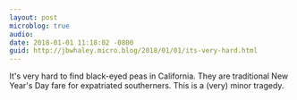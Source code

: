 ```yaml
---
layout: post
microblog: true
audio: 
date: 2018-01-01 11:18:02 -0800
guid: http://jbwhaley.micro.blog/2018/01/01/its-very-hard.html
---
```

It's very hard to find black-eyed peas in California. They are traditional New Year's Day fare for expatriated southerners. This is a (very) minor tragedy.
